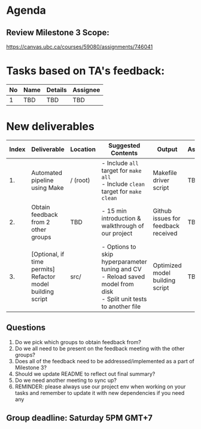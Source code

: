 # Agenda

## Review Milestone 3 Scope:

https://canvas.ubc.ca/courses/59080/assignments/746041

# Tasks based on TA's feedback:

| No  | Name | Details | Assignee |
| --- | ---- | ------- | -------- |
| 1   | TBD  | TBD     | TBD      |

# New deliverables

| Index | Deliverable                                                | Location | Suggested Contents                                                                                                             | Output                              | Assignee |
| ----- | ---------------------------------------------------------- | -------- | ------------------------------------------------------------------------------------------------------------------------------ | ----------------------------------- | -------- |
| 1.    | Automated pipeline using Make                              | / (root) | - Include `all` target for `make all` <br /> - Include `clean` target for `make clean`                                         | Makefile driver script              | TBD      |
| 2.    | Obtain feedback from 2 other groups                        | TBD      | - 15 min introduction & walkthrough of our project                                                                             | Github issues for feedback received | TBD      |
| 3.    | [Optional, if time permits] Refactor model building script | src/     | - Options to skip hyperparameter tuning and CV <br /> - Reload saved model from disk <br /> - Split unit tests to another file | Optimized model building script     | TBD      |

## Questions

1. Do we pick which groups to obtain feedback from?
2. Do we all need to be present on the feedback meeting with the other groups?
3. Does all of the feedback need to be addressed/implemented as a part of Milestone 3?
4. Should we update README to reflect out final summary?
5. Do we need another meeting to sync up?
6. REMINDER: please always use our project env when working on your tasks and remember to update it with new dependencies if you need any

## Group deadline: Saturday 5PM GMT+7
